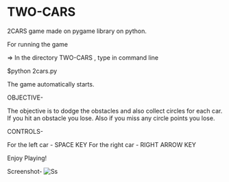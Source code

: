 # TWO-CARS
2CARS game made on pygame library on python.

For running the game 

=> In the directory TWO-CARS , type in command line

$python 2cars.py

The game automatically starts.

OBJECTIVE-

The objective is to dodge the obstacles and also collect circles for each car.
If you hit an obstacle you lose. Also if you miss any circle points you lose.

CONTROLS- 

For the left car - SPACE KEY
For the right car - RIGHT ARROW KEY


Enjoy Playing!

Screenshot- ![Ss](https://user-images.githubusercontent.com/56192331/100514251-15c63280-3199-11eb-95a3-965d2296a1ec.jpg)
